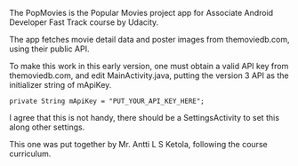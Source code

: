 The PopMovies is the Popular Movies project app for Associate Android Developer Fast Track course by Udacity.

The app fetches movie detail data and poster images from themoviedb.com, using their public API.

To make this work in this early version, one must obtain a valid API key from themoviedb.com, 
and edit MainActivity.java, putting the version 3 API as the initializer string of mApiKey. 

    private String mApiKey = "PUT_YOUR_API_KEY_HERE";

I agree that this is not handy, there should be a SettingsActivity to set this along other settings.

This one was put together by Mr. Antti L S Ketola, following the course curriculum. 

